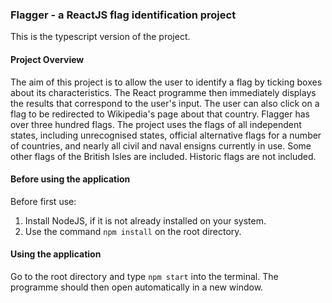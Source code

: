 
### Flagger - a ReactJS flag identification project

This is the typescript version of the project.

#### Project Overview

The aim of this project is to allow the user to identify a flag by ticking boxes about its characteristics.
The React programme then immediately displays the results that correspond to the user's input.
The user can also click on a flag to be redirected to Wikipedia's page about that country.
Flagger has over three hundred flags.
The project uses the flags of all independent states, including unrecognised states, official alternative flags for a number of countries, and nearly all civil and naval ensigns currently in use. 
Some other flags of the British Isles are included.
Historic flags are not included.

#### Before using the application

Before first use:
1. Install NodeJS, if it is not already installed on your system.
2. Use the command `npm install` on the root directory.

#### Using the application

Go to the root directory and type `npm start` into the terminal. The programme should then open automatically in a new window.
